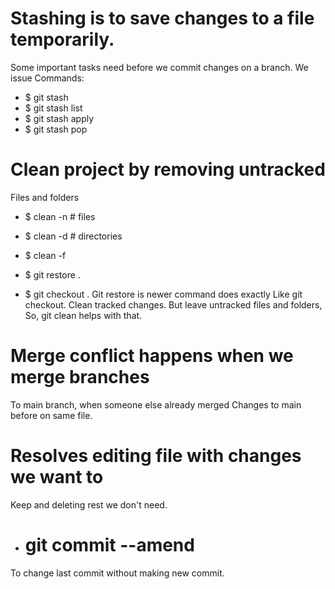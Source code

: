 # Stashing is to save changes to a file temporarily.

Some important tasks need before we commit 
changes on a branch. We issue Commands: 

- $ git stash 
- $ git stash list 
- $ git stash apply 
- $ git stash pop 

# Clean project by removing untracked 
Files and folders

- $ clean -n # files
- $ clean -d # directories
- $ clean -f 

- $ git restore .
- $ git checkout .
Git restore is newer command does exactly
Like git checkout. Clean tracked changes.
But leave untracked files and folders, 
So, git clean helps with that.

# Merge conflict happens when we merge branches 
To main branch, when someone else already merged
Changes to main before on same file.
# Resolves editing file with changes we want to 
Keep and deleting rest we don't need.
-  # git commit --amend 
To change last commit without making new commit.
